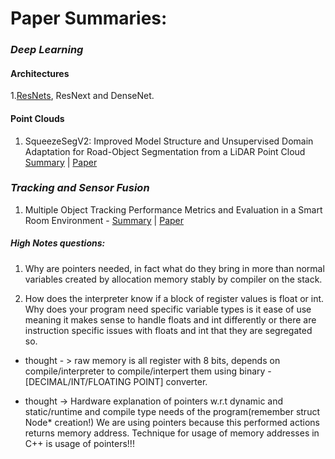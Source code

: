 # Paper Summaries:


### _Deep Learning_
#### __Architectures__

1.[ResNets](https://github.com/kartikmadhira1/DeepLearning/tree/master/PaperSummaries/ResNet), ResNext and DenseNet.

#### __Point Clouds__

1. SqueezeSegV2: Improved Model Structure and Unsupervised Domain Adaptation  for  Road-Object  Segmentation  from  a  LiDAR  Point Cloud [Summary]() | [Paper](https://arxiv.org/pdf/1809.08495.pdf)


### _Tracking and Sensor Fusion_

1. Multiple Object Tracking Performance Metrics and Evaluation in a Smart Room Environment - [Summary](https://github.com/kartikmadhira1/paperSummaries/blob/master/PaperSummaries/mota.md) | [Paper](https://cvhci.anthropomatik.kit.edu/~stiefel/papers/ECCV2006WorkshopCameraReady.pdf)


##### High Notes questions:

1. Why are pointers needed, in fact what do they bring in more than normal variables created by allocation memory stably by compiler on the stack.

2. How does the interpreter know if a block of register values is float or int. Why does your program need specific variable types is it ease of use meaning it makes sense to handle floats and int differently or there are instruction specific issues with floats and int that they are segregated so.

- thought - > raw memory is all register with 8 bits, depends on compile/interpreter to compile/interpert them using binary - [DECIMAL/INT/FLOATING POINT] converter.

- thought -> Hardware explanation of pointers w.r.t dynamic and static/runtime and compile type needs of the program(remember struct Node* creation!)  We are using pointers because this performed actions returns memory address. Technique for usage of memory addresses in C++ is usage of pointers!!!
